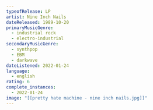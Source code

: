 ```yaml
---
typeofRelease: LP
artist: Nine Inch Nails
dateReleased: 1989-10-20
primaryMusicGenre:
  - industrial rock
  - electro-industrial
secondaryMusicGenre:
  - synthpop
  - EBM
  - darkwave
dateListened: 2022-01-24
language:
  - english
rating: 6
complete_instances:
  - 2022-01-24
image: "[[pretty hate machine - nine inch nails.jpg]]"
---
```

